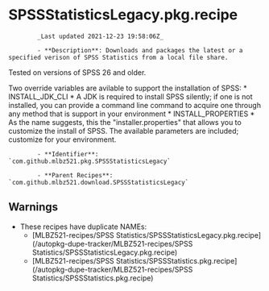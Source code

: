 # SPSSStatisticsLegacy.pkg.recipe

            _Last updated 2021-12-23 19:58:06Z_

            - **Description**: Downloads and packages the latest or a specified verison of SPSS Statistics from a local file share.

Tested on versions of SPSS 26 and older.

Two override variables are avilable to support the installation of SPSS:
	* INSTALL_JDK_CLI
		* A JDK is required to install SPSS silently; if one is not installed, you can provide a command 
			line command to acquire one through any method that is support in your environment
	* INSTALL_PROPERTIES
		* As the name suggests, this the "installer.properties" that allows you to customize the install
			of SPSS.  The available parameters are included; customize for your environment.


            - **Identifier**: `com.github.mlbz521.pkg.SPSSStatisticsLegacy`

            - **Parent Recipes**: `com.github.mlbz521.download.SPSSStatisticsLegacy`

## Warnings

- These recipes have duplicate NAMEs:
    - [MLBZ521-recipes/SPSS Statistics/SPSSStatisticsLegacy.pkg.recipe](/autopkg-dupe-tracker/MLBZ521-recipes/SPSS Statistics/SPSSStatisticsLegacy.pkg.recipe)
    - [MLBZ521-recipes/SPSS Statistics/SPSSStatistics.pkg.recipe](/autopkg-dupe-tracker/MLBZ521-recipes/SPSS Statistics/SPSSStatistics.pkg.recipe)